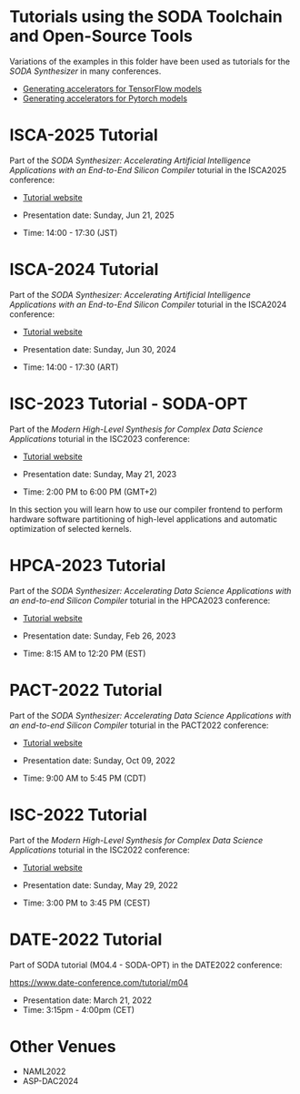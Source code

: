 # Tutorials using the SODA Toolchain and Open-Source Tools

Variations of the examples in this folder have been used as tutorials for the
*SODA Synthesizer* in many conferences.

- [Generating accelerators for TensorFlow models](tensorflow)
- [Generating accelerators for Pytorch models](pytorch)


# ISCA-2025 Tutorial

Part of the *SODA Synthesizer: Accelerating Artificial Intelligence Applications with an End-to-End Silicon Compiler* toturial in the ISCA2025 conference:

* [Tutorial website](https://hpc.pnl.gov/SODA/tutorials/2025/ISCA25.html)

* Presentation date: Sunday, Jun 21, 2025
* Time: 14:00 - 17:30 (JST)


# ISCA-2024 Tutorial

Part of the *SODA Synthesizer: Accelerating Artificial Intelligence Applications with an End-to-End Silicon Compiler* toturial in the ISCA2024 conference:

* [Tutorial website](https://hpc.pnl.gov/SODA/tutorials/2024/ISCA24.html)

* Presentation date: Sunday, Jun 30, 2024
* Time: 14:00 - 17:30 (ART)


# ISC-2023 Tutorial - SODA-OPT

Part of the *Modern High-Level Synthesis for Complex Data Science Applications* toturial in the ISC2023 conference: 

* [Tutorial website](https://hpc.pnl.gov/SODA/tutorials/2023/ISC.html)


* Presentation date: Sunday, May 21, 2023 
* Time: 2:00 PM to 6:00 PM (GMT+2)

In this section you will learn how to use our compiler frontend to perform hardware software partitioning of high-level applications and automatic optimization of selected kernels.


# HPCA-2023 Tutorial

Part of the *SODA Synthesizer: Accelerating Data Science Applications with an end-to-end Silicon Compiler* toturial in the HPCA2023 conference: 

* [Tutorial website](https://hpc.pnl.gov/SODA/tutorials/2023/HPCA.html)


* Presentation date: Sunday, Feb 26, 2023
* Time: 8:15 AM to 12:20 PM (EST)


# PACT-2022 Tutorial

Part of the *SODA Synthesizer: Accelerating Data Science Applications with an end-to-end Silicon Compiler* toturial in the PACT2022 conference: 

* [Tutorial website](https://pact22.cs.illinois.edu/tutorials.html#tut1-1)


* Presentation date: Sunday, Oct 09, 2022 
* Time: 9:00 AM to 5:45 PM (CDT)


# ISC-2022 Tutorial

Part of the *Modern High-Level Synthesis for Complex Data Science Applications* toturial in the ISC2022 conference: 

* [Tutorial website](https://app.swapcard.com/widget/event/isc-high-performance-2022/planning/UGxhbm5pbmdfODYxMTU1)


* Presentation date: Sunday, May 29, 2022 
* Time: 3:00 PM to 3:45 PM (CEST)


# DATE-2022 Tutorial

Part of SODA tutorial (M04.4 - SODA-OPT) in the DATE2022 conference: 

https://www.date-conference.com/tutorial/m04


* Presentation date: March 21, 2022
* Time: 3:15pm - 4:00pm (CET)


# Other Venues

- NAML2022
- ASP-DAC2024